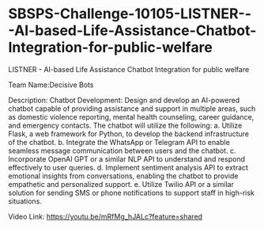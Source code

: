 # SBSPS-Challenge-10105-LISTNER---AI-based-Life-Assistance-Chatbot-Integration-for-public-welfare
LISTNER - AI-based Life Assistance Chatbot Integration for public welfare

Team Name:Decisive Bots

Description: Chatbot Development: Design and develop an AI-powered chatbot capable of providing assistance and support in multiple areas, such as domestic violence reporting, mental health counseling, career guidance, and emergency contacts. The chatbot will utilize the following: a. Utilize Flask, a web framework for Python, to develop the backend infrastructure of the chatbot. b. Integrate the WhatsApp or Telegram API to enable seamless message communication between users and the chatbot. c. Incorporate OpenAI GPT or a similar NLP API to understand and respond effectively to user queries. d. Implement sentiment analysis API to extract emotional insights from conversations, enabling the chatbot to provide empathetic and personalized support. e. Utilize Twilio API or a similar solution for sending SMS or phone notifications to support staff in high-risk situations.

Video Link: https://youtu.be/mRfMg_hJALc?feature=shared

